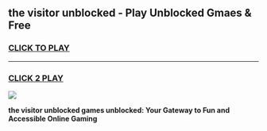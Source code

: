
## the visitor unblocked - Play Unblocked Gmaes & Free
<h3>
<a href="https://news.freeplayer.one?title=the_visitor_unblocked&ref=23F">CLICK TO PLAY</a></h3>
<hr>

<h3>
<a href="https://news.freeplayer.one?title=the_visitor_unblocked&ref=23F">CLICK 2 PLAY</a>
  
</h3>

<a href="https://news.freeplayer.one?title=the_visitor_unblocked&ref=23F/"><img src="https://clearcache.store/games.png"></a>


**the visitor unblocked games unblocked: Your Gateway to Fun and Accessible Online Gaming**
